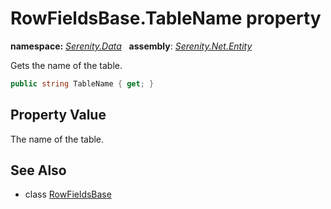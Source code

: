 # RowFieldsBase.TableName property
**namespace:** *[Serenity.Data](../../README.md#serenity.data-namespace)*   **assembly**: *[Serenity.Net.Entity](../../README.md)*

Gets the name of the table.

```csharp
public string TableName { get; }
```

## Property Value

The name of the table.

## See Also

* class [RowFieldsBase](../RowFieldsBase.md)